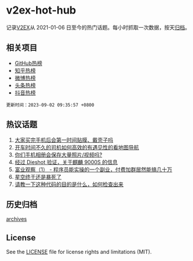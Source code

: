 # v2ex-hot-hub

 记录[V2EX](https://www.v2ex.com/)从 2021-01-06 日至今的热门话题。每小时抓取一次数据，按天[归档](archives)。
 
 ## 相关项目

- [GitHub热榜](https://github.com/snaildev/github-hot-hub)
- [知乎热榜](https://github.com/snaildev/zhihu-hot-hub)
- [微博热榜](https://github.com/snaildev/weibo-hot-hub)
- [头条热榜](https://github.com/snaildev/toutiao-hot-hub)
- [抖音热榜](https://github.com/snaildev/douyin-hot-hub)


 `更新时间：2023-09-02 09:35:57 +0800`

## 热议话题

1. [大家买完手机后会第一时间贴膜、戴壳子吗](https://www.v2ex.com/t/969972)
1. [开车时间不久的司机如何高效的有遇见性的看地图导航](https://www.v2ex.com/t/969983)
1. [你们手机相册会保存大量照片/视频吗?](https://www.v2ex.com/t/970059)
1. [经过 Dieshot 验证，关于麒麟 9000S 的信息](https://www.v2ex.com/t/969965)
1. [富业观察（1） - 程序员能实操的一个副业，付费加群居然能搞几十万](https://www.v2ex.com/t/969994)
1. [星空终于还是暴死了](https://www.v2ex.com/t/970005)
1. [请教一下这种代码的目的是什么，如何检查出来](https://www.v2ex.com/t/969968)

## 历史归档

[archives](archives)

## License

See the [LICENSE](LICENSE) file for license rights and limitations (MIT).
